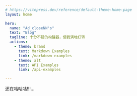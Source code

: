 ```yaml
---
# https://vitepress.dev/reference/default-theme-home-page
layout: home

hero:
  name: "Ad_closeNN's"
  text: "Blog"
  tagline: 十分不错的构建器，使我满地打转
  actions:
    - theme: brand
      text: Markdown Examples
      link: /markdown-examples
    - theme: alt
      text: API Examples
      link: /api-examples

---
```


还在咕咕咕!!!...